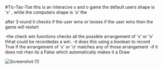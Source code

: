 
#Tic-Tac-Toe
this is an interacive x and o game 
the default users shape is 'x' , while the computers shape is 'o'
the 

after 3 round it checks if the user wins or looses
if the user wins then the game will restart



-the check win functions checks all the possible arrangement of 'x' or 'o' thhat could be recordedas a win.
-it does this using  a boolean to record True if the arrangement of 'x' or 'o' matches any of those arrangement 
-if it does not rhen its  a False which automatically makes it a Draw

![Screenshot (1)](https://github.com/Code-Five/Tic-Tac-Toe/assets/131052547/6966cc5c-2bca-4a97-851a-c01277b10c57)


